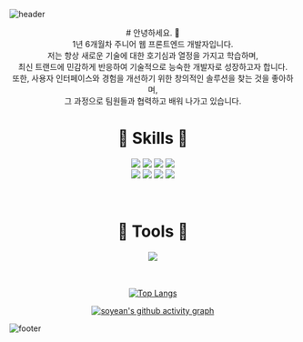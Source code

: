 ![header](https://capsule-render.vercel.app/api?type=waving&height=320&color=E3AFE1&text=%20SOYEON%20JO&reversal=false&textBg=false&fontColor=ffffff)

<div align=center>
# 안녕하세요. 👋 <br />
1년 6개월차 주니어 웹 프론트엔드 개발자입니다.<br />
저는 항상 새로운 기술에 대한 호기심과 열정을 가지고 학습하며, <br />
최신 트랜드에 민감하게 반응하여 기술적으로 능숙한 개발자로 성장하고자 합니다.<br />
또한, 사용자 인터페이스와 경험을 개선하기 위한 창의적인 솔루션을 찾는  것을 좋아하며,<br />
그 과정으로 팀원들과 협력하고 배워 나가고 있습니다.<br />
</div>
<div>
<div align=center width=50%>
  
# 🚀 Skills 🚀
<img src="https://img.shields.io/badge/html5-%23E34F26.svg?&style=for-the-badge&logo=html5&logoColor=white" />
<img src="https://img.shields.io/badge/css3-%231572B6.svg?&style=for-the-badge&logo=css3&logoColor=white" />
<img src="https://img.shields.io/badge/jquery-%230769AD.svg?&style=for-the-badge&logo=jquery&logoColor=white" />
<img src="https://img.shields.io/badge/javascript-%23F7DF1E.svg?&style=for-the-badge&logo=javascript&logoColor=black" />
<br />
<img src="https://img.shields.io/badge/react-%2361DAFB.svg?&style=for-the-badge&logo=react&logoColor=black" />
<img src="https://img.shields.io/badge/styled--components-%23DB7093.svg?&style=for-the-badge&logo=styled-components&logoColor=white" />
<img src="https://img.shields.io/badge/tailwind%20css-%2338B2AC.svg?&style=for-the-badge&logo=tailwind%20css&logoColor=white" />
<img src="https://img.shields.io/badge/git-%23F05032.svg?&style=for-the-badge&logo=git&logoColor=white" />
</div>

<div align=center width=50%>
  <br />
  <br />

  
# 🔨 Tools 🔨

<a href="https://saltsoyeon.tistory.com/" target="_blank">
<img src="https://img.shields.io/badge/Tistory-3776AB?style=flat&logo=Tistory&logoColor=white"/>
</div>
</a>
<br />
<br />

</div>

<div align=center height=200px> 
  
[![Top Langs](https://github-readme-stats.vercel.app/api/top-langs/?username=josoyean&layout=compact&theme=radical)](https://github.com/anuraghazra/github-readme-stats)

[![soyean's github activity graph](https://github-readme-activity-graph.vercel.app/graph?username=josoyean&bg_color=000000&color=ffffff&line=ffffff&point=ffffff&area=true&hide_border=true)](https://github.com/ashutosh00710/github-readme-activity-graph)
</div>


![footer](https://capsule-render.vercel.app/api?type=waving&height=220&color=E3AFE1&reversal=false&textBg=false&fontColor=ffffff&section=footer)
